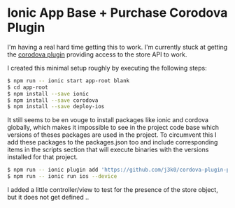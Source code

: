 Ionic App Base + Purchase Corodova Plugin
==========================================

I'm having a real hard time getting this to work. I'm currently stuck at getting the [corodova plugin](https://github.com/j3k0/cordova-plugin-purchase) providing access to the store API to work.

I created this minimal setup roughly by executing the following steps:

```bash
$ npm run -- ionic start app-root blank
$ cd app-root
$ npm install --save ionic
$ npm install --save corodova
$ npm install --save deploy-ios
```
It still seems to be en vouge to install packages like ionic and cordova globally, which makes it impossible to see in the project code base which versions of theses packages are used in the project.
To circumvent this I add these packages to the packages.json too and include corresponding items in the scripts section that will execute binaries with the versions installed for that project.

```bash
$ npm run -- ionic plugin add 'https://github.com/j3k0/cordova-plugin-purchase.git#b15e9eed3480e85d3c87fd3d1c4dca58d2d163f9'
$ npm run -- ionic run ios --device
```

I added a little controller/view to test for the presence of the store object, but it does not get defined ..

